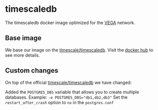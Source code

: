 # timescaledb

The timescaledb docker image optimized for the [VEGA](http://vegaprotocol.io/) network. 

## Base image

We base our image on the [timescale/timescaledb](https://hub.docker.com/r/timescale/timescaledb). Visit the [docker hub](https://hub.docker.com/r/timescale/timescaledb) to see more details.

## Custom changes

On top of the official [timescale/timescaledb](https://hub.docker.com/r/timescale/timescaledb) we have changed:

Added the `POSTGRES_DBS` variable that allows you to create multiple databases. Example: `-e POSTGRES_DBS="db1,db2,db3"`
Set the `restart_after_crash` option to `no` in the `postgres.conf`